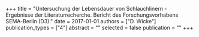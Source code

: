 +++
title = "Untersuchung der Lebensdauer von Schlauchlinern - Ergebnisse der Literaturrecherche. Bericht des Forschungsvorhabens SEMA-Berlin (D3)."
date = 2017-01-01
authors = ["D. Wicke"]
publication_types = ["4"]
abstract = ""
selected = false
publication = ""
+++

